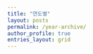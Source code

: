 ```yaml
---
title: "연도별"
layout: posts
permalink: /year-archive/
author_profile: true
entries_layout: grid
---
```

